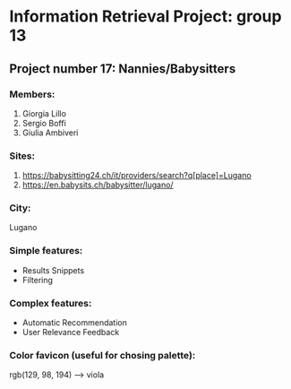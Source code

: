 # Information Retrieval Project: group 13
## Project number 17: Nannies/Babysitters 

### Members:
1. Giorgia Lillo
2. Sergio Boffi 
3. Giulia Ambiveri

### Sites:
1. https://babysitting24.ch/it/providers/search?q[place]=Lugano
2. https://en.babysits.ch/babysitter/lugano/

### City: 
Lugano 

### Simple features:
- Results Snippets
- Filtering

### Complex features:
- Automatic Recommendation
- User Relevance Feedback

### Color favicon (useful for chosing palette):
rgb(129, 98, 194) --> viola


